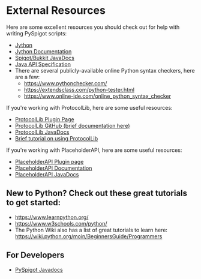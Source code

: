 # External Resources

Here are some excellent resources you should check out for help with writing PySpigot scripts:

- [Jython](https://jython.org/)
- [Jython Documentation](https://jython.readthedocs.io/en/latest/)
- [Spigot/Bukkit JavaDocs](https://hub.spigotmc.org/javadocs/spigot/index.html?overview-summary.html)
- [Java API Specification](https://docs.oracle.com/en/java/javase/11/docs/api/index.html)
- There are several publicly-available online Python syntax checkers, here are a few:
	- https://www.pythonchecker.com/
	- https://extendsclass.com/python-tester.html
	- https://www.online-ide.com/online_python_syntax_checker

If you're working with ProtocolLib, here are some useful resources:

- [ProtocolLib Plugin Page](https://www.spigotmc.org/resources/protocollib.1997/)
- [ProtocolLib GitHub (brief documentation here)](https://github.com/aadnk/ProtocolLib)
- [ProtocolLib JavaDocs](https://ci.dmulloy2.net/job/ProtocolLib/javadoc/index.html)
- [Brief tutorial on using ProtocolLib](https://dev.bukkit.org/projects/protocollib/pages/tutorial)

If you're working with PlaceholderAPI, here are some useful resources:

- [PlaceholderAPI Plugin page](https://www.spigotmc.org/resources/protocollib.1997/)
- [PlaceholderAPI Documentation](https://github.com/PlaceholderAPI/PlaceholderAPI/wiki)
- [PlaceholderAPI JavaDocs](https://extendedclip.com/javadoc/placeholderapi/me/clip/placeholderapi/PlaceholderAPI.html)

## New to Python? Check out these great tutorials to get started:

- https://www.learnpython.org/
- https://www.w3schools.com/python/
- The Python Wiki also has a list of great tutorials to learn here: https://wiki.python.org/moin/BeginnersGuide/Programmers

## For Developers

- [PySpigot Javadocs](https://magicmq.dev/javadocs/pyspigot)